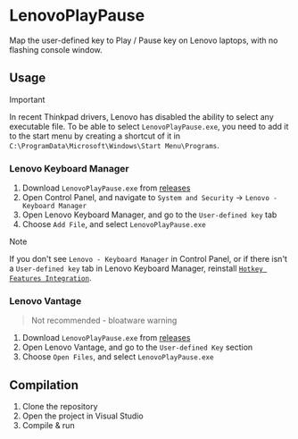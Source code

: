 # LenovoPlayPause
Map the user-defined key to Play / Pause key on Lenovo laptops, with no flashing console window.

## Usage

> [!IMPORTANT]
> In recent Thinkpad drivers, Lenovo has disabled the ability to select any executable file. To be able to select `LenovoPlayPause.exe`, you need to add it to the start menu by creating a shortcut of it in `C:\ProgramData\Microsoft\Windows\Start Menu\Programs`.

### Lenovo Keyboard Manager
1. Download `LenovoPlayPause.exe` from [releases](https://github.com/FrzMtrsprt/LenovoPlayPause/releases)
2. Open Control Panel, and navigate to `System and Security` -> `Lenovo - Keyboard Manager`
3. Open Lenovo Keyboard Manager, and go to the `User-defined key` tab
4. Choose `Add File`, and select `LenovoPlayPause.exe`
> [!NOTE]
> If you don't see `Lenovo - Keyboard Manager` in Control Panel, or if there isn't a `User-defined key` tab in Lenovo Keyboard Manager, reinstall [`Hotkey Features Integration`](https://support.lenovo.com/us/en/downloads/ds029026).
### Lenovo Vantage  
> Not recommended - bloatware warning
1. Download `LenovoPlayPause.exe` from [releases](https://github.com/FrzMtrsprt/LenovoPlayPause/releases)
2. Open Lenovo Vantage, and go to the `User-defined Key` section
3. Choose `Open Files`, and select `LenovoPlayPause.exe`

## Compilation
1. Clone the repository
2. Open the project in Visual Studio
3. Compile & run
